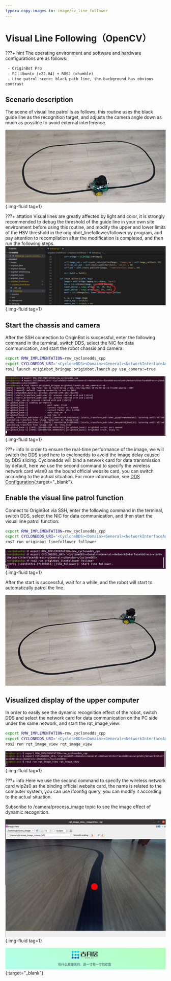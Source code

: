 ```yaml
---
typora-copy-images-to: image/cv_line_follower
---
```


# **Visual Line Following（OpenCV）**

???+ hint
    The operating environment and software and hardware configurations are as follows:

     - OriginBot Pro
     - PC：Ubuntu (≥22.04) + ROS2 (≥humble)
     - Line patrol scene: black path line, the background has obvious contrast



## **Scenario description**

The scene of visual line patrol is as follows, this routine uses the black guide line as the recognition target, and adjusts the camera angle down as much as possible to avoid external interference.

![e15c780e42a2fc9bb4895f6425a9275](../../assets/img/cv_line_follower/e15c780e42a2fc9bb4895f6425a9275.jpg){.img-fluid tag=1}

???+ attation
    Visual lines are greatly affected by light and color, it is strongly recommended to debug the threshold of the guide line in your own site environment before using this routine, and modify the upper and lower limits of the HSV threshold in the originbot_linefollower/follower.py program, and pay attention to recompilation after the modification is completed, and then run the following steps.![image-20221001003240373](../../assets/img/cv_line_follower/image-20221001003240373.png){.img-fluid tag=1}



## **Start the chassis and camera**

After the SSH connection to OriginBot is successful, enter the following command in the terminal, switch DDS, select the NIC for data communication, and start the robot chassis and camera:

```bash
export RMW_IMPLEMENTATION=rmw_cyclonedds_cpp
export CYCLONEDDS_URI='<CycloneDDS><Domain><General><NetworkInterfaceAddress>wlan0</NetworkInterfaceAddress></General></Domain></CycloneDDS>'
ros2 launch originbot_bringup originbot.launch.py use_camera:=true
```

![2022-10-01_00-12](../../assets/img/cv_line_follower/2022-10-01_00-12.png){.img-fluid tag=1}

???+ info
    In order to ensure the real-time performance of the image, we will switch the DDS used here to cyclonedds to avoid the image delay caused by DDS slicing. Cyclonedds will bind a network card for data transmission by default, here we use the second command to specify the wireless network card wlan0 as the bound official website card, you can switch according to the actual situation. For more information, see [DDS Configuration](../manual/camera_visualization.md#installing-dds){:target="_blank"}.



## **Enable the visual line patrol function**

Connect to OriginBot via SSH, enter the following command in the terminal, switch DDS, select the NIC for data communication, and then start the visual line patrol function:

```bash
export RMW_IMPLEMENTATION=rmw_cyclonedds_cpp
export CYCLONEDDS_URI='<CycloneDDS><Domain><General><NetworkInterfaceAddress>wlan0</NetworkInterfaceAddress></General></Domain></CycloneDDS>'
ros2 run originbot_linefollower follower
```

![2022-10-01_00-19](../../assets/img/cv_line_follower/2022-10-01_00-19.png){.img-fluid tag=1}



After the start is successful, wait for a while, and the robot will start to automatically patrol the line.



![deeplearning_follow_line](../../assets/img/cv_line_follower/deeplearning_follow_line.gif)





## **Visualized display of the upper computer**

In order to easily see the dynamic recognition effect of the robot, switch DDS and select the network card for data communication on the PC side under the same network, and start the rqt_image_view:

```bash
export RMW_IMPLEMENTATION=rmw_cyclonedds_cpp
export CYCLONEDDS_URI='<CycloneDDS><Domain><General><NetworkInterfaceAddress>wlp2s0</NetworkInterfaceAddress></General></Domain></CycloneDDS>'
ros2 run rqt_image_view rqt_image_view
```

![2022-10-01_00-19_1](../../assets/img/cv_line_follower/2022-10-01_00-19_1.png){.img-fluid tag=1}

???+ info
    Here we use the second command to specify the wireless network card wlp2s0 as the binding official website card, the name is related to the computer system, you can use ifconfig query, you can modify it according to the actual situation.



Subscribe to /camera/process_image topic to see the image effect of dynamic recognition.

![img](../../assets/img/cv_line_follower/2022-08-26_21-56.jpg){.img-fluid tag=1}



[![图片1](../../assets/img/footer.png)](https://www.guyuehome.com/){:target="_blank"}
